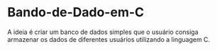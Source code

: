 # Bando-de-Dado-em-C
A ideia é criar um banco de dados simples que o usuário consiga armazenar os dados de diferentes usuários utilizando a linguagem C.
